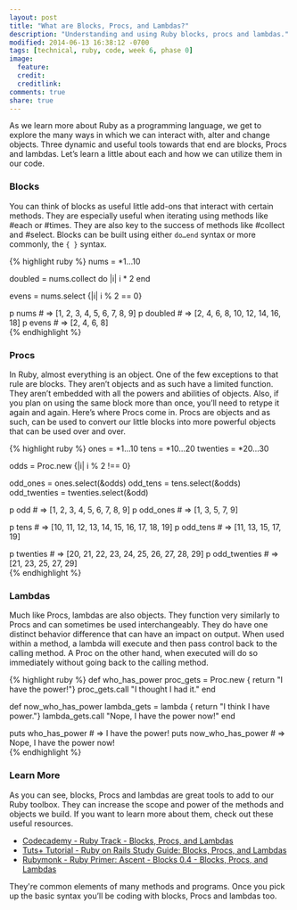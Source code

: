 ```yaml
---
layout: post
title: "What are Blocks, Procs, and Lambdas?"
description: "Understanding and using Ruby blocks, procs and lambdas."
modified: 2014-06-13 16:38:12 -0700
tags: [technical, ruby, code, week 6, phase 0]
image:
  feature: 
  credit: 
  creditlink: 
comments: true
share: true
---
```


As we learn more about Ruby as a programming language, we get to explore the many ways in which we can interact with, alter and change objects. Three dynamic and useful tools towards that end are blocks, Procs and lambdas. Let’s learn a little about each and how we can utilize them in our code.

### Blocks

You can think of blocks as useful little add-ons that interact with certain methods. They are especially useful when iterating using methods like #each or #times. They are also key to the success of methods like #collect and #select. Blocks can be built using either `do…end` syntax or more commonly, the `{ }` syntax.

{% highlight ruby %}
nums = *1...10

doubled = nums.collect do |i|
           i * 2
         end

evens = nums.select {|i| i % 2 == 0}

p nums     # => [1, 2, 3, 4, 5, 6, 7, 8, 9]
p doubled  # => [2, 4, 6, 8, 10, 12, 14, 16, 18]
p evens    # => [2, 4, 6, 8]            
{% endhighlight %}

### Procs

In Ruby, almost everything is an object. One of the few exceptions to that rule are blocks. They aren’t objects and as such have a limited function. They aren’t embedded with all the powers and abilities of objects. Also, if you plan on using the same block more than once, you’ll need to retype it again and again. Here’s where Procs come in. Procs are objects and as such, can be used to convert our little blocks into more powerful objects that can be used over and over.

{% highlight ruby %}
ones = *1...10
tens = *10...20
twenties = *20...30

odds = Proc.new {|i| i % 2 !== 0}

odd_ones = ones.select(&odds)
odd_tens = tens.select(&odds)
odd_twenties = twenties.select(&odd)

p odd          # => [1, 2, 3, 4, 5, 6, 7, 8, 9]
p odd_ones     # => [1, 3, 5, 7, 9]

p tens         # => [10, 11, 12, 13, 14, 15, 16, 17, 18, 19]
p odd_tens     # => [11, 13, 15, 17, 19]

p twenties     # => [20, 21, 22, 23, 24, 25, 26, 27, 28, 29]
p odd_twenties # => [21, 23, 25, 27, 29]       
{% endhighlight %}

### Lambdas

Much like Procs, lambdas are also objects. They function very similarly to Procs and can sometimes be used interchangeably. They do have one distinct behavior difference that can have an impact on output. When used within a method, a lambda will execute and then pass control back to the calling method. A Proc on the other hand, when executed will do so immediately without going back to the calling method.

{% highlight ruby %}
def who_has_power
  proc_gets = Proc.new { return "I have the power!"}
  proc_gets.call
  "I thought I had it."
end

def now_who_has_power
  lambda_gets = lambda { return "I think I have power."}
  lambda_gets.call
  "Nope, I have the power now!"
end 

puts who_has_power     # => I have the power!
puts now_who_has_power # => Nope, I have the power now!      
{% endhighlight %}

### Learn More

As you can see, blocks, Procs and lambdas are great tools to add to our Ruby toolbox. They can increase the scope and power of the methods and objects we build. If you want to learn more about them, check out these useful resources.
					
* [Codecademy - Ruby Track - Blocks, Procs, and Lambdas](http://www.codecademy.com/courses/ruby-beginner-en-L3ZCI/0/1?curriculum_id=5059f8619189a5000201fbcb)
* [Tuts+ Tutorial - Ruby on Rails Study Guide: Blocks, Procs, and Lambdas](http://code.tutsplus.com/tutorials/ruby-on-rails-study-guide-blocks-procs-and-lambdas--net-29811)
* [Rubymonk - Ruby Primer: Ascent - Blocks 0.4 - Blocks, Procs, and Lambdas](http://rubymonk.com/learning/books/4-ruby-primer-ascent/chapters/18-blocks/lessons/64-blocks-procs-lambdas)
					
They're common elements of many methods and programs. Once you pick up the basic syntax you’ll be coding with blocks, Procs and lambdas too.
